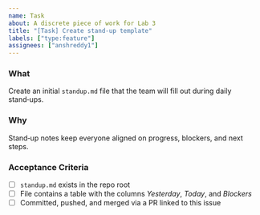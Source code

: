 ```yaml
---
name: Task
about: A discrete piece of work for Lab 3
title: "[Task] Create stand‑up template"
labels: ["type:feature"]
assignees: ["anshreddy1"]
---
```


### What
Create an initial `standup.md` file that the team will fill out during daily stand‑ups.

### Why
Stand‑up notes keep everyone aligned on progress, blockers, and next steps.

### Acceptance Criteria
- [ ] `standup.md` exists in the repo root
- [ ] File contains a table with the columns *Yesterday*, *Today*, and *Blockers*
- [ ] Committed, pushed, and merged via a PR linked to this issue
